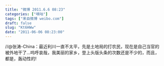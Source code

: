 ```yaml
---
title: "微博 2011.6.6 08:23"
categories: ["嘀咕"]
tags: ["来自微博 weibo.com"]
draft: false
slug: "Kt6HWw"
date: "2011-06-06 08:23:00"
---
```


<p>//@张涛-China：最近利川一直不太平，先是土地局的打农民，现在是自己当官的被外地干了…呜呼哀哉，我美丽的家乡，登上头版头条的次数还是不少的，而且，都是，轰动性的!</p>
